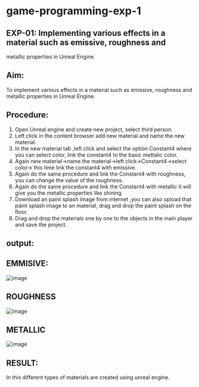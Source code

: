 # game-programming-exp-1

## EXP-01: Implementing various effects in a material such as emissive, roughness and
metallic properties in Unreal Engine.
## Aim:
To implement various effects in a material such as emissive, roughness and metallic
properties in Unreal Engine.
## Procedure:
1. Open Unreal engine and create new project, select third person.
2. Left click in the content browser add new material and name the new material.
3. In the new material tab ,left click and select the option Constant4 where you can select
color, link the constant4 to the basic mettalic color.
4. Again new material->name the material->left click->Constant4->select color-> this
time link the constant4 with emissive.
5. Again do the same procedure and link the Constant4 with roughness, you can change the
value of the roughness.
6. Again do the same procedure and link the Constant4 with metallic it will give you the
metallic properties like shining.
7. Download an paint splash image from internet ,you can also upload that paint splash
image to an material, drag and drop the paint splash on the floor.
8. Drag and drop the materials one by one to the objects in the main player and save the
project.
## output:
## EMMISIVE:

![image](https://github.com/user-attachments/assets/46267c41-c305-4b59-96c6-ce71917d48c2)

## ROUGHNESS
![image](https://github.com/user-attachments/assets/64fadc8b-4e96-46b5-8646-eb0713c06568)

## METALLIC
![image](https://github.com/user-attachments/assets/408606dd-e2c0-4e05-adbd-7eaccf82c86d)

## RESULT:
  In this different types of materials are created using unreal engine.
